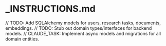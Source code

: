 # _INSTRUCTIONS.md

// TODO: Add SQLAlchemy models for users, research tasks, documents, embeddings.
// TODO: Stub out domain types/interfaces for backend models.
// CLAUDE_TASK: Implement async models and migrations for all domain entities.
